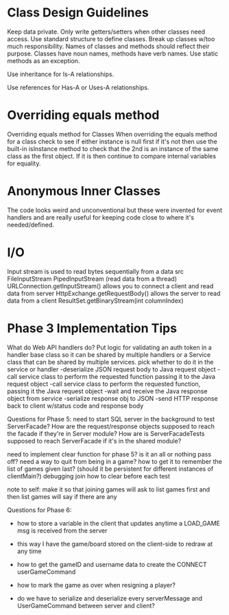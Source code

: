 # Class Design Guidelines
Keep data private.
Only write getters/setters when other classes need access.
Use standard structure to define classes.
Break up classes w/too much responsibility.
Names of classes and methods should reflect their purpose.
Classes have noun names, methods have verb names.
Use static methods as an exception.

Use inheritance for Is-A relationships.

Use references for Has-A or Uses-A relationships.

# Overriding equals method
Overriding equals method for Classes
When overriding the equals method for a class check to see if either instance is null first
if it's not then use the built-in isInstance method to check that the 2nd is an instance of the
same class as the first object. If it is then continue to compare internal variables for equality.

# Anonymous Inner Classes
The code looks weird and unconventional but these were invented for event handlers
and are really useful for keeping code close to where it's needed/defined.

# I/O
Input stream is used to read bytes sequentially from a data src
FileInputStream
PipedInputStream (read data from a thread)
URLConnection.getInputStream() allows you to connect a client and read data from server
HttpExchange.getRequestBody() allows the server to read data from a client
ResultSet.getBinaryStream(int columnIndex)

# Phase 3 Implementation Tips
What do Web API handlers do?
Put logic for validating an auth token in a handler base class so it can be shared by multiple handlers or a 
Service class that can be shared by multiple services. pick whether to do it in the service or handler
-deserialize JSON request body to Java request object
-call service class to perform the requested function passing it to the Java request object
-call service class to perform the requested function, passing it the Java request object
-wait and receive the Java response object from service
-serialize response obj to JSON
-send HTTP response back to client w/status code and response body


Questions for Phase 5:
need to start SQL server in the background to test ServerFacade?
How are the request/response objects supposed to reach the facade if they're in Server module?
How are is ServerFacadeTests supposed to reach ServerFacade if it's in the shared module?

need to implement clear function for phase 5?
is it an all or nothing pass off?
need a way to quit from being in a game?
how to get it to remember the list of games given last? (should it be persistent for different instances of clientMain?)
debugging join
how to clear before each test

note to self: make it so that joining games will ask to list games first and then list games will say if there are any


Questions for Phase 6:
- how to store a variable in the client that updates anytime a LOAD_GAME msg is 
received from the server
- this way I have the game/board stored on the client-side to redraw at any time

- how to get the gameID and username data to create the CONNECT userGameCommand

- how to mark the game as over when resigning a player?

- do we have to serialize and deserialize every serverMessage and UserGameCommand between server and client?